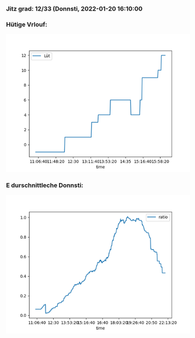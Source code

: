 ### Jitz grad: 12/33 (Donnsti, 2022-01-20 16:10:00

### Hütige Vrlouf:
![Graph](Today.png)

### E durschnittleche Donnsti:
![Graph](Donnsti.png)